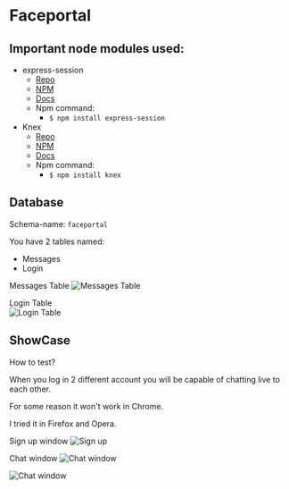 # Faceportal

## Important node modules used:
  * express-session
    * [Repo](https://github.com/expressjs/session)
    * [NPM](https://www.npmjs.com/package/express-session)
    * [Docs](https://github.com/expressjs/session/#api)
    * Npm command: 
      * `$ npm install express-session`
  * Knex
    * [Repo](https://github.com/tgriesser/knex)
    * [NPM](https://www.npmjs.com/package/knex)
    * [Docs](http://knexjs.org/)
    * Npm command: 
      * `$ npm install knex`
      
## Database

Schema-name: `faceportal`

You have 2 tables named:
    
  * Messages
  * Login
    
  Messages Table
![Messages Table](https://i.imgur.com/FzHtoUp.jpg) 

  Login Table  
![Login Table](https://i.imgur.com/2RUVjg3.jpg)

## ShowCase

How to test?

When you log in 2 different account you will be capable
of chatting live to each other.

For some reason it won't work in Chrome. 

I tried it in Firefox and Opera.

Sign up window
![Sign up](https://i.imgur.com/sSJq5pP.jpg)

Chat window 
![Chat window](https://i.imgur.com/AhMObRf.jpg)

![Chat window](https://i.imgur.com/qdwMFoS.jpg)